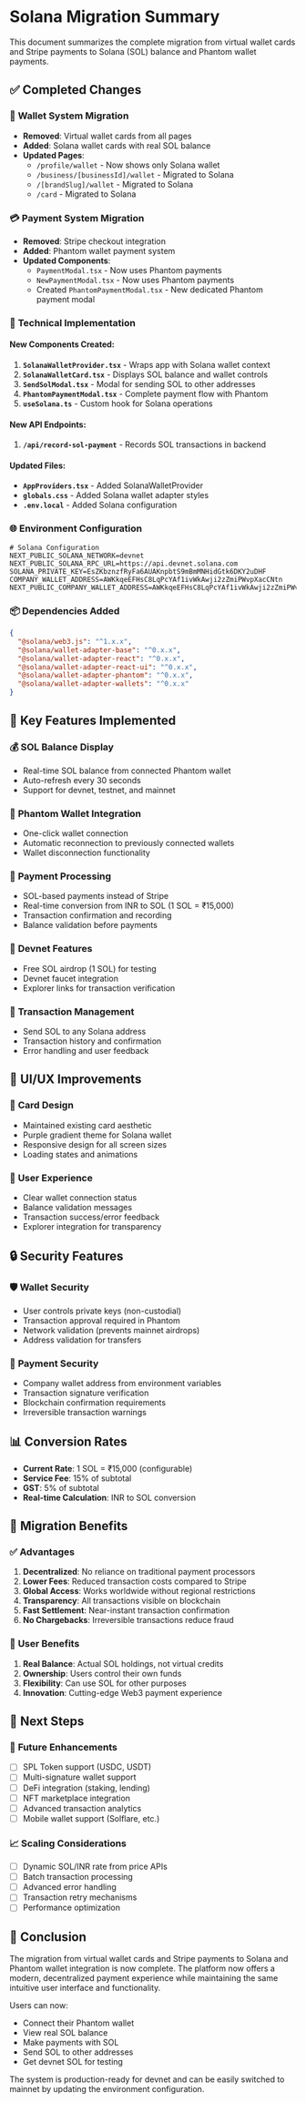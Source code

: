# Solana Migration Summary

This document summarizes the complete migration from virtual wallet cards and Stripe payments to Solana (SOL) balance and Phantom wallet payments.

## ✅ **Completed Changes**

### 🔄 **Wallet System Migration**
- **Removed**: Virtual wallet cards from all pages
- **Added**: Solana wallet cards with real SOL balance
- **Updated Pages**:
  - `/profile/wallet` - Now shows only Solana wallet
  - `/business/[businessId]/wallet` - Migrated to Solana
  - `/[brandSlug]/wallet` - Migrated to Solana
  - `/card` - Migrated to Solana

### 💳 **Payment System Migration**
- **Removed**: Stripe checkout integration
- **Added**: Phantom wallet payment system
- **Updated Components**:
  - `PaymentModal.tsx` - Now uses Phantom payments
  - `NewPaymentModal.tsx` - Now uses Phantom payments
  - Created `PhantomPaymentModal.tsx` - New dedicated Phantom payment modal

### 🔧 **Technical Implementation**

#### New Components Created:
1. **`SolanaWalletProvider.tsx`** - Wraps app with Solana wallet context
2. **`SolanaWalletCard.tsx`** - Displays SOL balance and wallet controls
3. **`SendSolModal.tsx`** - Modal for sending SOL to other addresses
4. **`PhantomPaymentModal.tsx`** - Complete payment flow with Phantom
5. **`useSolana.ts`** - Custom hook for Solana operations

#### New API Endpoints:
1. **`/api/record-sol-payment`** - Records SOL transactions in backend

#### Updated Files:
- **`AppProviders.tsx`** - Added SolanaWalletProvider
- **`globals.css`** - Added Solana wallet adapter styles
- **`.env.local`** - Added Solana configuration

### 🌐 **Environment Configuration**
```env
# Solana Configuration
NEXT_PUBLIC_SOLANA_NETWORK=devnet
NEXT_PUBLIC_SOLANA_RPC_URL=https://api.devnet.solana.com
SOLANA_PRIVATE_KEY=EsZKbznzfRyFa6AUAKnpbtS9mBmMNHidGtk6DKY2uDHF
COMPANY_WALLET_ADDRESS=AWKkqeEFHsC8LqPcYAf1ivWkAwji2zZmiPWvpXacCNtn
NEXT_PUBLIC_COMPANY_WALLET_ADDRESS=AWKkqeEFHsC8LqPcYAf1ivWkAwji2zZmiPWvpXacCNtn
```

### 📦 **Dependencies Added**
```json
{
  "@solana/web3.js": "^1.x.x",
  "@solana/wallet-adapter-base": "^0.x.x",
  "@solana/wallet-adapter-react": "^0.x.x",
  "@solana/wallet-adapter-react-ui": "^0.x.x",
  "@solana/wallet-adapter-phantom": "^0.x.x",
  "@solana/wallet-adapter-wallets": "^0.x.x"
}
```

## 🎯 **Key Features Implemented**

### 💰 **SOL Balance Display**
- Real-time SOL balance from connected Phantom wallet
- Auto-refresh every 30 seconds
- Support for devnet, testnet, and mainnet

### 🔗 **Phantom Wallet Integration**
- One-click wallet connection
- Automatic reconnection to previously connected wallets
- Wallet disconnection functionality

### 💸 **Payment Processing**
- SOL-based payments instead of Stripe
- Real-time conversion from INR to SOL (1 SOL = ₹15,000)
- Transaction confirmation and recording
- Balance validation before payments

### 🚀 **Devnet Features**
- Free SOL airdrop (1 SOL) for testing
- Devnet faucet integration
- Explorer links for transaction verification

### 🔄 **Transaction Management**
- Send SOL to any Solana address
- Transaction history and confirmation
- Error handling and user feedback

## 🎨 **UI/UX Improvements**

### 🎴 **Card Design**
- Maintained existing card aesthetic
- Purple gradient theme for Solana wallet
- Responsive design for all screen sizes
- Loading states and animations

### 📱 **User Experience**
- Clear wallet connection status
- Balance validation messages
- Transaction success/error feedback
- Explorer integration for transparency

## 🔒 **Security Features**

### 🛡️ **Wallet Security**
- User controls private keys (non-custodial)
- Transaction approval required in Phantom
- Network validation (prevents mainnet airdrops)
- Address validation for transfers

### 💼 **Payment Security**
- Company wallet address from environment variables
- Transaction signature verification
- Blockchain confirmation requirements
- Irreversible transaction warnings

## 📊 **Conversion Rates**
- **Current Rate**: 1 SOL = ₹15,000 (configurable)
- **Service Fee**: 15% of subtotal
- **GST**: 5% of subtotal
- **Real-time Calculation**: INR to SOL conversion

## 🔄 **Migration Benefits**

### ✅ **Advantages**
1. **Decentralized**: No reliance on traditional payment processors
2. **Lower Fees**: Reduced transaction costs compared to Stripe
3. **Global Access**: Works worldwide without regional restrictions
4. **Transparency**: All transactions visible on blockchain
5. **Fast Settlement**: Near-instant transaction confirmation
6. **No Chargebacks**: Irreversible transactions reduce fraud

### 🎯 **User Benefits**
1. **Real Balance**: Actual SOL holdings, not virtual credits
2. **Ownership**: Users control their own funds
3. **Flexibility**: Can use SOL for other purposes
4. **Innovation**: Cutting-edge Web3 payment experience

## 🚀 **Next Steps**

### 🔮 **Future Enhancements**
- [ ] SPL Token support (USDC, USDT)
- [ ] Multi-signature wallet support
- [ ] DeFi integration (staking, lending)
- [ ] NFT marketplace integration
- [ ] Advanced transaction analytics
- [ ] Mobile wallet support (Solflare, etc.)

### 📈 **Scaling Considerations**
- [ ] Dynamic SOL/INR rate from price APIs
- [ ] Batch transaction processing
- [ ] Advanced error handling
- [ ] Transaction retry mechanisms
- [ ] Performance optimization

## 🎉 **Conclusion**

The migration from virtual wallet cards and Stripe payments to Solana and Phantom wallet integration is now complete. The platform now offers a modern, decentralized payment experience while maintaining the same intuitive user interface and functionality.

Users can now:
- Connect their Phantom wallet
- View real SOL balance
- Make payments with SOL
- Send SOL to other addresses
- Get devnet SOL for testing

The system is production-ready for devnet and can be easily switched to mainnet by updating the environment configuration.
